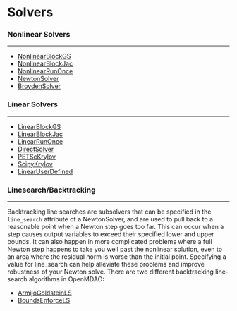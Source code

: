 # Solvers
    
### Nonlinear Solvers
---

- [NonlinearBlockGS](nonlinear_block_gs.ipynb)
- [NonlinearBlockJac](nonlinear_block_jac.ipynb)
- [NonlinearRunOnce](nonlinear_runonce.ipynb)
- [NewtonSolver](newton.ipynb)
- [BroydenSolver](broyden.ipynb)

### Linear Solvers
---

- [LinearBlockGS](linear_block_gs.ipynb)
- [LinearBlockJac](linear_block_jac.ipynb)
- [LinearRunOnce](linear_runonce.ipynb)
- [DirectSolver](direct_solver.ipynb)
- [PETScKrylov](petsc_krylov.ipynb)
- [ScipyKrylov](scipy_iter_solver.ipynb)
- [LinearUserDefined](linear_user_defined.ipynb)

### Linesearch/Backtracking
---
Backtracking line searches are subsolvers that can be specified in the `line_search` attribute of a NewtonSolver, and are used to pull back to a reasonable point when a Newton step goes too far. This can occur when a step causes output variables to exceed their specified lower and upper bounds. It can also happen in more complicated problems where a full Newton step happens to take you well past the nonlinear solution, even to an area where the residual norm is worse than the initial point. Specifying a value for line_search can help alleviate these problems and improve robustness of your Newton solve.
There are two different backtracking line-search algorithms in OpenMDAO:

- [ArmijoGoldsteinLS](armijo_goldstein.ipynb)
- [BoundsEnforceLS](bounds_enforce.ipynb)
